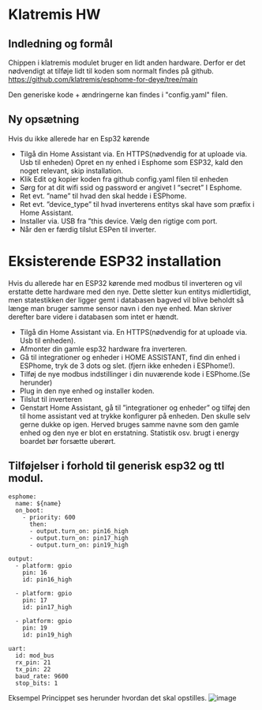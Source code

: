 # Klatremis HW

## Indledning og formål
Chippen i klatremis modulet bruger en lidt anden hardware. Derfor er det nødvendigt at tilføje lidt til koden som 
normalt findes på github. https://github.com/klatremis/esphome-for-deye/tree/main

Den generiske kode + ændringerne kan findes i "config.yaml" filen.

## Ny opsætning
 Hvis du ikke allerede har en Esp32 kørende
 
* Tilgå din Home Assistant via. En HTTPS(nødvendig for at uploade via. Usb til enheden)
Opret en ny enhed i Esphome som ESP32, kald den noget relevant, skip installation.
* Klik Edit og kopier koden fra github config.yaml filen til enheden
* Sørg for at dit wifi ssid og password er angivet I “secret” I Esphome.
* Ret evt. ”name” til hvad den skal hedde i ESPhome.
* Ret evt. ”device_type” til hvad inverterens entitys skal have som præfix i Home Assistant.
* Installer via. USB fra ”this device. Vælg den rigtige com port.
* Når den er færdig tilslut ESPen til inverter.

# Eksisterende ESP32 installation
Hvis du allerede har en ESP32 kørende med modbus til inverteren og vil erstatte dette hardware med den nye.
Dette sletter kun entitys midlertidigt, men statestikken der ligger gemt i databasen bagved vil blive beholdt så længe 
man bruger samme sensor navn i den nye enhed. Man skriver derefter bare videre i databasen som intet er hændt.
* Tilgå din Home Assistant via. En HTTPS(nødvendig for at uploade via. Usb til enheden).
* Afmonter din gamle esp32 hardware fra inverteren.
* Gå til integrationer og enheder i HOME ASSISTANT, find din enhed i ESPhome, tryk de 3 dots og slet. (fjern ikke 
enheden i ESPhome!).
* Tilføj de nye modbus indstillinger i din nuværende kode i ESPhome.(Se herunder)
* Plug in den nye enhed og installer koden.
* Tilslut til inverteren
* Genstart Home Assistant, gå til ”integrationer og enheder” og tilføj den til home assistant ved at trykke 
konfigurer på enheden. Den skulle selv gerne dukke op igen.
Herved bruges samme navne som den gamle enhed og den nye er blot en erstatning. Statistik osv. brugt i energy 
boardet bør forsætte uberørt.

## Tilføjelser i forhold til generisk esp32 og ttl modul.
```
esphome:
  name: ${name}
  on_boot: 
    - priority: 600
      then: 
      - output.turn_on: pin16_high
      - output.turn_on: pin17_high
      - output.turn_on: pin19_high

output:
  - platform: gpio
    pin: 16
    id: pin16_high
    
  - platform: gpio
    pin: 17
    id: pin17_high
    
  - platform: gpio
    pin: 19
    id: pin19_high

uart:
  id: mod_bus
  rx_pin: 21
  tx_pin: 22
  baud_rate: 9600
  stop_bits: 1
```
Eksempel 
Princippet ses herunder hvordan det skal opstilles.
![image](https://github.com/klatremis/hw/assets/22115157/2ee8a79d-8b8c-47cc-ad43-56c0512be632)

